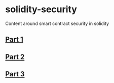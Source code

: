 # solidity-security
Content around smart contract security in solidity

## [Part 1](./01/README.md)
## [Part 2](./02/README.md)
## [Part 3](./03/README.md)
